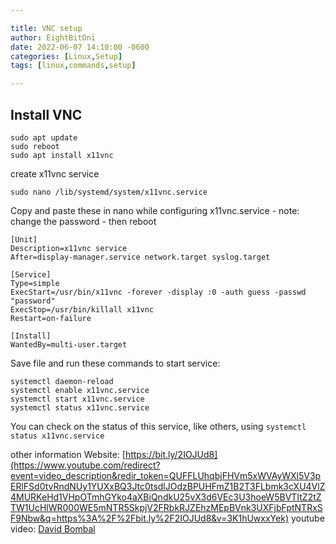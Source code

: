 ```yaml
---

title: VNC setup
author: EightBitOni
date: 2022-06-07 14:10:00 -0600
categories: [Linux,Setup]
tags: [linux,commands,setup]

---
```


## Install VNC
```
sudo apt update
sudo reboot
sudo apt install x11vnc
```

create x11vnc service
```
sudo nano /lib/systemd/system/x11vnc.service
```

Copy and paste these in nano while configuring x11vnc.service - note: change the password - then reboot
```
[Unit]
Description=x11vnc service
After=display-manager.service network.target syslog.target

[Service]
Type=simple
ExecStart=/usr/bin/x11vnc -forever -display :0 -auth guess -passwd "password"
ExecStop=/usr/bin/killall x11vnc
Restart=on-failure

[Install]
WantedBy=multi-user.target
```

Save file and run these commands to start service:

```
systemctl daemon-reload
systemctl enable x11vnc.service
systemctl start x11vnc.service
systemctl status x11vnc.service
```

You can check on the status of this service, like others, using `systemctl status x11vnc.service`

other information
Website: [https://bit.ly/2IOJUd8](https://www.youtube.com/redirect?event=video_description&redir_token=QUFFLUhqbjFHVm5xWVAyWXl5V3pERlFSd0tvRndNUy1YUXxBQ3Jtc0tsdlJOdzBPUHFmZ1B2T3FLbmk3cXU4VlZ4MURKeHd1VHpOTmhGYko4aXBiQndkU25vX3d6VEc3U3hoeW5BVTItZ2tZTW1UcHlWR000WE5mNTR5SkpjV2FRbkRJZEhzMEpBVnk3UXFjbFptNTRxSF9Nbw&q=https%3A%2F%2Fbit.ly%2F2IOJUd8&v=3K1hUwxxYek)
youtube video: [David Bombal](https://www.youtube.com/watch?v=3K1hUwxxYek)
